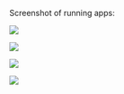 Screenshot of running apps:

![](./run_percent)

![](./run_recetas1)

![](./run_recetas2)

![](./run_tasas)

